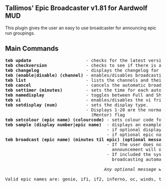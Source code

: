 Tallimos' Epic Broadcaster v1.81 for Aardwolf MUD
-------------------------------------------------
This plugin gives the user an easy to use broadcaster for announcing epic run groupings.

Main Commands
-------------
<pre>
<b>teb update</b>                     - checks for the latest version of plugin and installs it
<b>teb checkversion</b>               - checks to see if there is a newer version of the plugin available
<b>teb changelog</b>                  - displays the changelog for the plugin
<b>teb (enable|disable) (channel)</b> - enables/disables broadcasting for that particular channel
<b>teb list</b>                       - lists the channels and their broadcasting status
<b>teb cancel</b>                     - cancels the automatic broadcasting
<b>teb settimer (minutes)</b>         - sets the time for each automatic broacast
<b>teb namedisplay</b>                - toggles between Full and Short for epic name
<b>teb vi</b>                         - enables/disables the vi friendly option
<b>teb setdisplay (num)</b>           - sets the display type.
                               - Displays 1-20 are the normal displays, Displays 21-40 are similar but displays epic with
                                 (Mentor) flag
<b>teb setcolour (epic name) (colourcode)</b> - sets colour code for that particular epic
<b>teb sample (display number|epic name)</b>  - displays an example of the broadcast message using current settings.
                                       - if optional display number is inputted the sample message will be of that display type.
                                       - if optional epic name is inputted it will show what the epic display name will appear as
<b>teb broadcast (epic name) (minutes til epic) (optional message)</b> - starts the broadcasting system.
                                       - If the user does not input the number of minutes until the epic starts, then the grouping
                                         announcement will only broadcast once.
                                       - If included the system will figure out the number of broadcasts and will start and finish
                                         broadcasting automatically including a last call.

                                      <i>Any optional message will get added to the end of the broadcast message</i>

Valid epic names are: genie, if1, if2, inferno, oc, winds, titan, terra, oldvanir, testmaze10 and trans
</pre>
